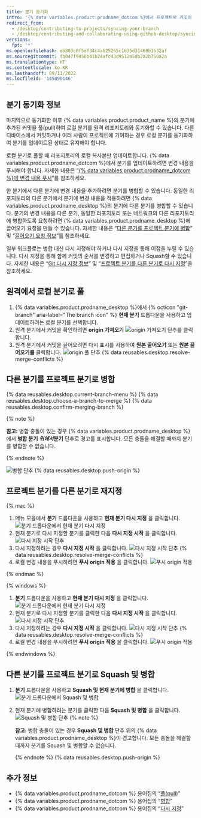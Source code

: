 ```yaml
---
title: 분기 동기화
intro: '{% data variables.product.prodname_dotcom %}에서 프로젝트로 커밋이 푸시되므로 원격 리포지토리에서 끌어와 프로젝트의 로컬 복사본을 동기화 상태로 유지할 수 있습니다.'
redirect_from:
  - /desktop/contributing-to-projects/syncing-your-branch
  - /desktop/contributing-and-collaborating-using-github-desktop/syncing-your-branch
versions:
  fpt: '*'
ms.openlocfilehash: eb803c8f5ef34c4ab25255c1635d31468b1b32af
ms.sourcegitcommit: fb047f9450b41b24afc43d9512a5db2a2b750a2a
ms.translationtype: HT
ms.contentlocale: ko-KR
ms.lasthandoff: 09/11/2022
ms.locfileid: '145090146'
---
```

## 분기 동기화 정보

마지막으로 동기화한 이후 {% data variables.product.product_name %}의 분기에 추가된 커밋을 풀(pull)하여 로컬 분기를 원격 리포지토리와 동기화할 수 있습니다. 다른 디바이스에서 커밋하거나 여러 사람이 프로젝트에 기여하는 경우 로컬 분기를 동기화하여 분기를 업데이트된 상태로 유지해야 합니다.

로컬 분기로 풀할 때 리포지토리의 로컬 복사본만 업데이트합니다. {% data variables.product.prodname_dotcom %}에서 분기를 업데이트하려면 변경 내용을 푸시해야 합니다. 자세한 내용은 “[{% data variables.product.prodname_dotcom %}에 변경 내용 푸시](/desktop/contributing-to-projects/pushing-changes-to-github)”를 참조하세요.

한 분기에서 다른 분기에 변경 내용을 추가하려면 분기를 병합할 수 있습니다. 동일한 리포지토리의 다른 분기에서 분기에 변경 내용을 적용하려면 {% data variables.product.prodname_desktop %}의 분기에 다른 분기를 병합할 수 있습니다. 분기의 변경 내용을 다른 분기, 동일한 리포지토리 또는 네트워크의 다른 리포지토리에 병합하도록 요청하려면 {% data variables.product.prodname_desktop %}에 끌어오기 요청을 만들 수 있습니다. 자세한 내용은 “[다른 분기를 프로젝트 분기에 병합](#merging-another-branch-into-your-project-branch)” 및 “[끌어오기 요청 정보](/github/collaborating-with-issues-and-pull-requests/about-pull-requests)”를 참조하세요.

일부 워크플로는 병합 대신 다시 지정해야 하거나 다시 지정을 통해 이점을 누릴 수 있습니다. 다시 지정을 통해 함께 커밋의 순서를 변경하고 편집하거나 Squash할 수 있습니다. 자세한 내용은 “[Git 다시 지정 정보](/github/getting-started-with-github/about-git-rebase)” 및 “[프로젝트 분기를 다른 분기로 다시 지정](#rebasing-your-project-branch-onto-another-branch)”을 참조하세요.

## 원격에서 로컬 분기로 풀

1. {% data variables.product.prodname_desktop %}에서 {% octicon "git-branch" aria-label="The branch icon" %} **현재 분기** 드롭다운을 사용하고 업데이트하려는 로컬 분기를 선택합니다.
2.  원격 분기에서 커밋을 확인하려면 **origin 가져오기**
![origin 가져오기 단추](/assets/images/help/desktop/fetch-button.png)를 클릭합니다.
3. 원격 분기에서 커밋을 끌어오려면 다시 표시를 사용하여 **원본 끌어오기** 또는 **원본 끌어오기를** 클릭합니다.
![origin 풀 단추](/assets/images/help/desktop/pull-button.png) {% data reusables.desktop.resolve-merge-conflicts %}

## 다른 분기를 프로젝트 분기로 병합

{% data reusables.desktop.current-branch-menu %} {% data reusables.desktop.choose-a-branch-to-merge %} {% data reusables.desktop.confirm-merging-branch %}

   {% note %}

   **참고:** 병합 충돌이 있는 경우 {% data variables.product.prodname_desktop %}에서 **병합 분기 <em>위에서</em>분기** 단추로 경고를 표시합니다. 모든 충돌을 해결할 때까지 분기를 병합할 수 없습니다.

   {% endnote %}

   ![병합 단추](/assets/images/help/desktop/merge-branch-button.png) {% data reusables.desktop.push-origin %}

## 프로젝트 분기를 다른 분기로 재지정

{% mac %}

1. 메뉴 모음에서 **분기** 드롭다운을 사용하고 **현재 분기 다시 지정** 을 클릭합니다.
![분기 드롭다운에서 현재 분기 다시 지정](/assets/images/help/desktop/mac-rebase-current-branch.png)
2. 현재 분기로 다시 지정할 분기를 클릭한 다음 **다시 지정 시작** 을 클릭합니다.
![다시 지정 시작 단추](/assets/images/help/desktop/start-rebase-button.png)
3. 다시 지정하려는 경우 **다시 지정 시작** 을 클릭합니다.
![다시 지정 시작 단추](/assets/images/help/desktop/begin-rebase-button.png) {% data reusables.desktop.resolve-merge-conflicts %}
4. 로컬 변경 내용을 푸시하려면 **푸시 origin 적용** 을 클릭합니다.
![푸시 origin 적용](/assets/images/help/desktop/force-push-origin.png)

{% endmac %}

{% windows %}

1. **분기** 드롭다운을 사용하고 **현재 분기 다시 지정** 을 클릭합니다.
![분기 드롭다운에서 현재 분기 다시 지정](/assets/images/help/desktop/windows-rebase-current-branch.png)
2. 현재 분기로 다시 지정할 분기를 클릭한 다음 **다시 지정 시작** 을 클릭합니다.
![다시 지정 시작 단추](/assets/images/help/desktop/start-rebase-button.png)
3. 다시 지정하려는 경우 **다시 지정 시작** 을 클릭합니다.
![다시 지정 시작 단추](/assets/images/help/desktop/begin-rebase-button.png) {% data reusables.desktop.resolve-merge-conflicts %}
4. 로컬 변경 내용을 푸시하려면 **푸시 origin 적용** 을 클릭합니다.
![푸시 origin 적용](/assets/images/help/desktop/force-push-origin.png)

{% endwindows %}

## 다른 분기를 프로젝트 분기로 Squash 및 병합

1. **분기** 드롭다운을 사용하고 **Squash 및 현재 분기에 병합** 을 클릭합니다.
![분기 드롭다운에서 Squash 및 병합](/assets/images/help/desktop/squash-and-merge-menu.png)
2. 현재 분기에 병합하려는 분기를 클릭한 다음 **Squash 및 병합** 을 클릭합니다.
![Squash 및 병합 단추](/assets/images/help/desktop/squash-and-merge-selection.png) {% note %}

   **참고:** 병합 충돌이 있는 경우 **Squash 및 병합** 단추 위의 {% data variables.product.prodname_desktop %}이 경고합니다. 모든 충돌을 해결할 때까지 분기를 Squash 및 병합할 수 없습니다.

   {% endnote %} {% data reusables.desktop.push-origin %}

## 추가 정보
- {% data variables.product.prodname_dotcom %} 용어집의 “[풀(pull)](/github/getting-started-with-github/github-glossary#pull)”
- {% data variables.product.prodname_dotcom %} 용어집의 “[병합](/github/getting-started-with-github/github-glossary#merge)”
- {% data variables.product.prodname_dotcom %} 용어집의 “[다시 지정](/github/getting-started-with-github/github-glossary#rebase)”
